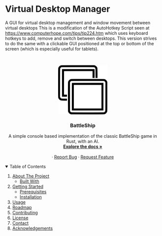 # Virtual Desktop Manager
A GUI for virtual desktop management and window movement between virtual desktops
This is a modification of the AutoHotkey Script seen at  https://www.computerhope.com/tips/tip224.htm which uses keyboard hotkeys to add, remove and switch between desktops. This version strives to do the same with a clickable GUI positioned at the top or bottom of the screen (which is especially useful for tablets).


<!-- PROJECT LOGO -->
<br />
<p align="center">
  <a href="https://github.com/GalacticWafer/VirtualDesktopGUI_AHK">
    <img src="VirtualDesktopGUI.svg" alt="Logo" width="160" height="160">
  </a>

  <h3 align="center">BattleShip</h3>

  <p align="center">
    A simple console based implementation of the classic BattleShip game in Rust,
with an AI.
    <br />
    <a href="https://github.com/GalacticWafer/VirtualDesktopGUI_AHK"><strong>Explore the docs »</strong></a>
    <br />
    <br />
    <!--<a href="https://github.com/GalacticWafer/BattleShip">View Demo</a>-->
    ·
    <a href="https://github.com/GalacticWafer/BattleShip/issues">Report Bug</a>
    ·
    <a href="https://github.com/GalacticWafer/BattleShip/issues">Request Feature</a>
  </p>
  
  
  
<!-- TABLE OF CONTENTS -->
<details open="open">
  <summary>Table of Contents</summary>
  <ol>
    <li>
      <a href="#about-the-project">About The Project</a>
      <ul>
        <li><a href="#built-with">Built With</a></li>
      </ul>
    </li>
    <li>
      <a href="#getting-started">Getting Started</a>
      <ul>
        <li><a href="#prerequisites">Prerequisites</a></li>
        <li><a href="#installation">Installation</a></li>
      </ul>
    </li>
    <li><a href="#usage">Usage</a></li>
    <li><a href="#roadmap">Roadmap</a></li>
    <li><a href="#contributing">Contributing</a></li>
    <li><a href="#license">License</a></li>
    <li><a href="#contact">Contact</a></li>
    <li><a href="#acknowledgements">Acknowledgements</a></li>
  </ol>
</details>
